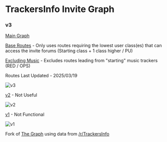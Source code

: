 # TrackersInfo Invite Graph

### v3

[Main Graph](https://forkedritz.github.io/Recruitments/Graphs/v3)

[Base Routes](https://forkedritz.github.io/Recruitments/Graphs/v3/Base%20Routes/) - Only uses routes requiring the lowest user class(es) that can access the invite forums (Starting class + 1 class higher / PU)

[Excluding Music](https://forkedritz.github.io/Recruitments/Graphs/v3/Excluding%20Music/) - Excludes routes leading from "starting" music trackers (RED / OPS)

Routes Last Updated - 2025/03/19

![v3](https://github.com/user-attachments/assets/6377d823-4cfa-4c03-8e7a-c7df28e537d6)

[v2](https://forkedritz.github.io/Recruitments/Graphs/v2) - Not Useful

![v2](https://github.com/user-attachments/assets/37d675db-d84d-432f-a7d4-b37c374445ed)

[v1](https://forkedritz.github.io/Recruitments/Graphs/v1) - Not Functional

![v1](https://github.com/user-attachments/assets/cb8e086d-43c3-4782-b961-e997eedb2044)

Fork of [The Graph](https://inviteroute.github.io/graph/) using data from [/r/TrackersInfo](https://old.reddit.com/r/TrackersInfo/wiki/official_recruitments)

